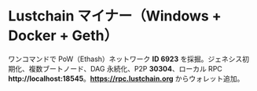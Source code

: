 # Lustchain マイナー（Windows + Docker + Geth）

ワンコマンドで PoW（Ethash）ネットワーク **ID 6923** を採掘。ジェネシス初期化、複数ブートノード、DAG 永続化、P2P **30304**、ローカル RPC **http://localhost:18545**。**https://rpc.lustchain.org** からウォレット追加。
